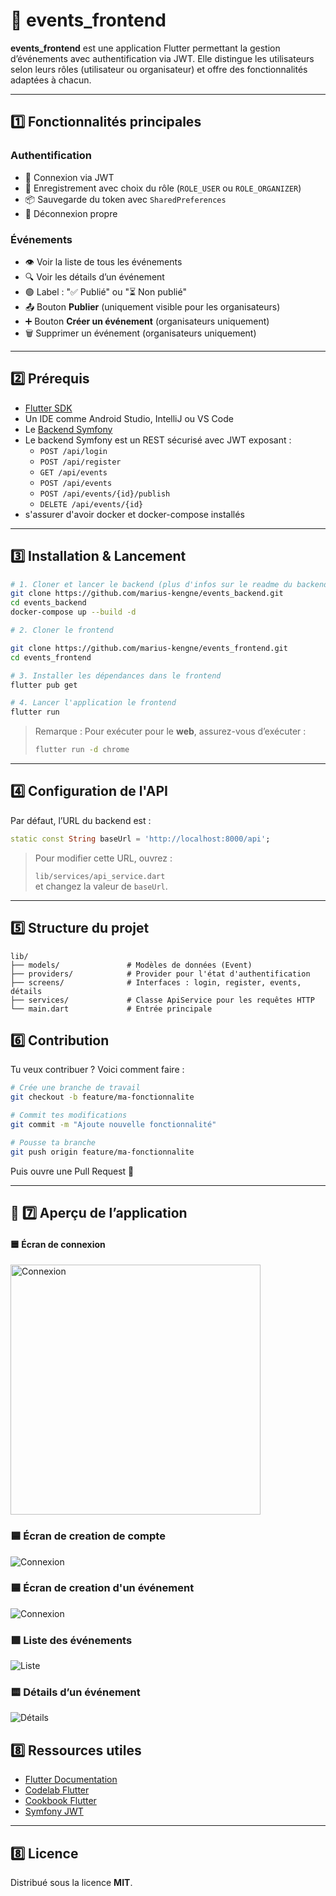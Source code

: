 
# 📅 events_frontend

**events_frontend** est une application Flutter permettant la gestion d’événements avec authentification via JWT. Elle distingue les utilisateurs selon leurs rôles (utilisateur ou organisateur) et offre des fonctionnalités adaptées à chacun.

---

## 1️⃣ Fonctionnalités principales

### Authentification
- 🔐 Connexion via JWT
- 📝 Enregistrement avec choix du rôle (`ROLE_USER` ou `ROLE_ORGANIZER`)
- 📦 Sauvegarde du token avec `SharedPreferences`
- 🚪 Déconnexion propre

### Événements
- 👁️ Voir la liste de tous les événements
- 🔍 Voir les détails d’un événement
- 🟢 Label : "✅ Publié" ou "⏳ Non publié"
- 📤 Bouton **Publier** (uniquement visible pour les organisateurs)
- ➕ Bouton **Créer un événement** (organisateurs uniquement)
- 🗑️ Supprimer un événement (organisateurs uniquement)

---

## 2️⃣ Prérequis

- [Flutter SDK](https://docs.flutter.dev/get-started/install)
- Un IDE comme Android Studio, IntelliJ ou VS Code
- Le [Backend Symfony](https://github.com/marius-kengne/events_backend.git)
- Le backend Symfony est un REST sécurisé avec JWT exposant :
  - `POST /api/login`
  - `POST /api/register`
  - `GET /api/events`
  - `POST /api/events`
  - `POST /api/events/{id}/publish`
  - `DELETE /api/events/{id}`
- s'assurer d'avoir docker et docker-compose installés

---

## 3️⃣ Installation & Lancement

```bash
# 1. Cloner et lancer le backend (plus d'infos sur le readme du backend) 
git clone https://github.com/marius-kengne/events_backend.git
cd events_backend
docker-compose up --build -d

# 2. Cloner le frontend

git clone https://github.com/marius-kengne/events_frontend.git
cd events_frontend

# 3. Installer les dépendances dans le frontend
flutter pub get

# 4. Lancer l'application le frontend
flutter run
```

> Remarque : Pour exécuter pour le **web**, assurez-vous d’exécuter :
>
> ```bash
> flutter run -d chrome
> ```

---

## 4️⃣ Configuration de l'API

Par défaut, l’URL du backend est :

```dart
static const String baseUrl = 'http://localhost:8000/api';
```

> Pour modifier cette URL, ouvrez :
>
> `lib/services/api_service.dart`  
> et changez la valeur de `baseUrl`.

---

## 5️⃣ Structure du projet

```
lib/
├── models/               # Modèles de données (Event)
├── providers/            # Provider pour l'état d'authentification
├── screens/              # Interfaces : login, register, events, détails
├── services/             # Classe ApiService pour les requêtes HTTP
└── main.dart             # Entrée principale
```

## 6️⃣ Contribution

Tu veux contribuer ? Voici comment faire :

```bash
# Crée une branche de travail
git checkout -b feature/ma-fonctionnalite

# Commit tes modifications
git commit -m "Ajoute nouvelle fonctionnalité"

# Pousse ta branche
git push origin feature/ma-fonctionnalite
```

Puis ouvre une Pull Request 🚀

---

## 📸 7️⃣ Aperçu de l’application

<h4>🟦 Écran de connexion</h4>
<img src="screenshots/login.PNG" alt="Connexion" width="400"/>

### 🟦 Écran de creation de compte
![Connexion](screenshots/register.PNG)

### 🟦 Écran de creation d'un événement
![Connexion](screenshots/create_event.PNG)

### 🟩 Liste des événements
![Liste](screenshots/event_list.PNG)

### 🟨 Détails d’un événement
![Détails](screenshots/event_detail.PNG)

## 8️⃣  Ressources utiles

- [Flutter Documentation](https://docs.flutter.dev)
- [Codelab Flutter](https://docs.flutter.dev/get-started/codelab)
- [Cookbook Flutter](https://docs.flutter.dev/cookbook)
- [Symfony JWT](https://symfony.com/doc/current/security/jwt.html)

---

## 8️⃣ Licence

Distribué sous la licence **MIT**.
